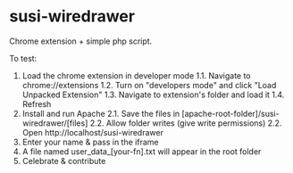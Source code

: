 susi-wiredrawer
===============

Chrome extension + simple php script.

To test:
1. Load the chrome extension in developer mode
1.1. Navigate to chrome://extensions
1.2. Turn on "developers mode" and click "Load Unpacked Extension"
1.3. Navigate to extension's folder and load it
1.4. Refresh
2. Install and run Apache
2.1. Save the files in [apache-root-folder]/susi-wiredrawer/[files]
2.2. Allow folder writes (give write permissions)
2.2. Open http://localhost/susi-wiredrawer
3. Enter your name & pass in the iframe
4. A file named user_data_[your-fn].txt will appear in the root folder
5. Celebrate & contribute
